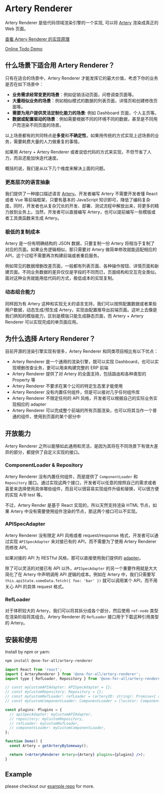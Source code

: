 # Artery Renderer

Artery Renderer 是低代码领域渲染引擎的一个实现, 可以将 [Artery](https://github.com/quanxiang-cloud/one-for-all/tree/main/packages/artery) 渲染成真正的 Web 页面。

[查看 Artery Renderer 的实现原理](https://github.com/quanxiang-cloud/one-for-all/tree/main/packages/artery-renderer/docs/01-how-artery-renderer-works.md)

[Online Todo Demo](https://ofapkg-demo.gd2.qingstor.com/index.html)

## 什么场景下适合用 Artery Renderer？

只有在适合的场景中，Artery Renderer 才能发挥它的最大价值，考虑下你的业务是否在如下场景中：

- **业务需求经常变更的场景**：例如促销活动页面，问卷调查页面等。
- **大量相似业务的场景**：例如相似模式的数据的列表页面，详情页和创建修改页面等。
- **需要为用户提供灵活定制化能力的场景**: 例如 Dashboard 页面，个人主页等。
- **数据或配置驱动的场景**：例如需要根据不同的环境不同的数据，甚至是不同用户而渲染不同页面的场景。

以上场景都有的共同特点是**多变**和**不确定性**，如果用传统的方式实现上述场景的业务，需要耗费大量的人力做重复的事情。

如果用 Artery + Artery Renderer 或者说低代码的方式来实现，不但节省了人力，而且还能加快迭代速度。

概括的说，我们是从以下几个维度来解决上面的问题。

### 更高层次的语言抽象

我们提供了一种接口描述语言 [Artery](https://github.com/quanxiang-cloud/one-for-all/tree/main/packages/artery)。开发者编写 Artery 不需要开发者懂 React 或者 Vue 等前端框架，只要有基本的 JavaScript 知识即可，降低了编码复杂度。同时，开发者也从复杂冗长的开发、部署、测试流程中解放出来，将更多的精力放到业务上。当然，开发者可以直接编写 Artery，也可以提前编写一些模版或者工具类函数来生成 Artery。

### 极低的复制成本

Artery 是一份有明确结构的 JSON 数据，只要复制一份 Artery 将相当于复制了对应的页面。如果业务逻辑相似，那只需要对 Artery 做简单修改就能适配相应的 API，这个过程不需要再次构建前端或者重启服务。

例如常见的数据增删改差页面，一般都有列表页面、各种操作按钮、详情页面和新建页面。不同业务数据的差异仅仅是字段的不同而已，页面结构和交互完全类似。面对这种业务就能用低代码的方式，极低成本的实现复制。

### 动态组合能力

同样因为有 Artery 这种和实现无关的语言支持，我们可以按照配置数据或者某些用户数据，动态生成/预生成 Artery，实现由配置推导出前端页面。这听上去像是我们熟知的模版能力，区别是模版只能生成静态页面，而 Artery + Artery Renderer 可以实现完成的单页面应用。

## 为什么选择 Artery Renderer？

目前开源的渲染引擎实现有很多，Artery Renderer 和同类项目相比有以下优点：

- Artery Renderer 是一个通用的渲染引擎，既可以实现 Dashboard，也可以实现增删改查业务，更可以用来构建完整的 ERP 前端
- Artery Renderer 提供了对 Artery 的全面支持，包括路由和各种类型的 Property 等
- Artery Renderer 不要求在某个公司的特定生态里才能使用
- Artery Renderer 没有内置任何组件，但是可以接对几乎任何组件库
- Artery Renderer 不限定任何的 API 风格，开发者可以根据自己的实际业务实现相应的 adapter
- Artery Renderer 可以完成整个前端的所有页面渲染，也可以将其当作一个普通的组件，使用到页面的某个部分中

## 开放能力

Artery Renderer 之所以能够如此通用和灵活，是因为其将在不同场景下有很大差异的部分，都提供了自定义实现的接口。

### ComponentLoader & Repository

Artery Renderer 没有内置任何组件，而是提供了 `ComponentLoader` 和 `Repository` 接口。通过实现这两个接口，开发者可以任意的按照自己的需求或者喜爱来选择使用具体哪些组件，而且可以很容易实现组件升级和替换，可以很方便的实现 A/B test 等。

不过，Artery Render 是基于 React 实现的，所以天然支持渲染 HTML 节点，如果 Artery 中没有需要使用组件渲染的节点，那这两个接口可以不实现。

### APISpecAdapter

Artery Renderer 没有限定 API 风格或者 request/response 格式，开发者可以通过实现 `APISpecAdapter` 来对接已有的 API，而不需要为了使用 Artery Renderer 而修改 API。

如果对接的 API 为 RESTful 风格，那可以直接使用我们提供的 [adapter](https://www.npmjs.com/package/@one-for-all/api-spec-adapter)。

除了可以灵活的对接已有 API 以外，`APISpecAdapter` 的另一个重要作用就是大大简化了在 Artery 中声明调用 API 逻辑的成本。例如在 Artery 中，我们只需要写 `this.apiState.someData.fetch({ foo: 'bar' })` 就可以调用某个 API，而不用关心 API 的具体 request 格式。

### RefLoader

对于体积较大的 Artery，我们可以将其拆分成各个部分，然后使用 `ref-node` 类型在渲染阶段将其组合。Artery Renderer 的 `RefLoader` 接口用于下载这种引用类型的 Artery。

## 安装和使用

Install by npm or yarn:

```bash
npm install @one-for-all/artery-renderer
```

```jsx
import React from 'react';
import { ArteryRenderer } from '@one-for-all/artery-renderer';
import type { RefLoader, Repository } from '@one-for-all/artery-renderer';

// const myCustomAPIAdapter: APISpecAdapter = {};
// const myCustomRepository: Repository = {};
// const myCustomRefLoader: refLoader = (arteryID: string): Promise<{ artery: ArterySpec.Artery; plugins?: Plugins }> => { return fetchSomething(); }
// const myCustomComponentLoader: ComponentLoader = (locator: ComponentLoaderParam) => { return someComponent; };

const plugins: Plugins = {
  // apiSpecAdapter: myCustomAPIAdapter,
  // repository: myCustomRepository,
  // refLoader: myCustomRefLoader,
  // componentLoader: myCustomComponentLoader,
};

function Demo() {
  const Artery = getArteryBySomeway();

  return (<ArteryRenderer Artery={Artery} plugins={plugins} />);
}

```

## Example

please checkout our [example repo](https://github.com/quanxiang-cloud/one-for-all/tree/main/packages/example) for more.
